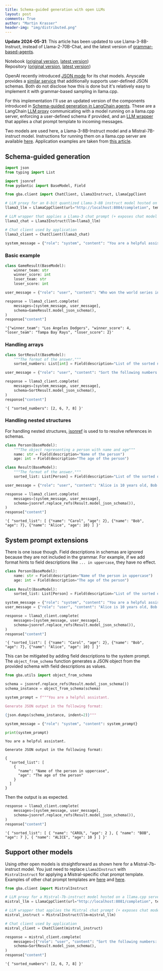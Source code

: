 ```yaml
---
title: Schema-guided generation with open LLMs
layout: post
comments: True
author: "Martin Krasser"
header-img: "img/distributed.png"
---
```


**Update 2024-05-31**: This article has been updated to use Llama-3-8B-Instruct, instead of Llama-2-70B-Chat, and the latest version of [grammar-based-agents](https://github.com/krasserm/grammar-based-agents).

Notebook ([original version](https://github.com/krasserm/grammar-based-agents/blob/wip-article-2/example_json.ipynb), [latest version](https://github.com/krasserm/grammar-based-agents/blob/master/json_mode.ipynb))  
Repository ([original version](https://github.com/krasserm/grammar-based-agents/tree/wip-article-2), [latest version](https://github.com/krasserm/grammar-based-agents/tree/master))

OpenAI recently introduced [JSON mode](https://platform.openai.com/docs/guides/text-generation/json-mode) for its chat models. Anyscale provides a [similar service](https://www.anyscale.com/blog/anyscale-endpoints-json-mode-and-function-calling-features) that additionally supports user-defined JSON schemas. Both do not disclose how this is done but it's relatively easy to implement it with grammar-based sampling in llama.cpp.

For this implementation I'll use an updated version of the components introduced in [Schema-guided generation in LangChain agents](/2023/12/10/grammar-based-agents/). These are a LangChain [LLM proxy](https://github.com/krasserm/grammar-based-agents/blob/master/gba/client/llamacpp.py) communicating with a model running on a llama.cpp server, enforcing a user-defined schema if provided, and an [LLM wrapper](https://github.com/krasserm/grammar-based-agents/blob/master/gba/client/chat.py) that applies a chat prompt template to incoming messages.

Two models are used here, a Llama-3-8B-Instruct model and a Mistral-7B-instruct model. Instructions for running them on a llama.cpp server are available [here](https://github.com/krasserm/grammar-based-agents/blob/master/README.md#getting-started). Application examples are taken from [this article](https://www.anyscale.com/blog/anyscale-endpoints-json-mode-and-function-calling-features).

## Schema-guided generation


```python
import json
from typing import List

import jsonref
from pydantic import BaseModel, Field

from gba.client import ChatClient, Llama3Instruct, LlamaCppClient

# LLM proxy for an 8-bit quantized Llama-3-8B instruct model hosted on a llama.cpp server
llama3_llm = LlamaCppClient(url="http://localhost:8084/completion", temperature=-1)

# LLM wrapper that applies a Llama-3 chat prompt (+ exposes chat model interface)
llama3_chat = Llama3Instruct(llm=llama3_llm)

# Chat client used by application
llama3_client = ChatClient(llama3_chat)
```


```python
system_message = {"role": "system", "content": "You are a helpful assistant."}
```

### Basic example


```python
class GameResult(BaseModel):
    winner_team: str
    winner_score: int
    loser_team: str
    loser_score: int

user_message = {"role": "user", "content": "Who won the world series in 2020?"}

response = llama3_client.complete(
    messages=[system_message, user_message],
    schema=GameResult.model_json_schema(),
)
response["content"]
```




    '{"winner_team": "Los Angeles Dodgers", "winner_score": 4, "loser_team": "Tampa Bay Rays", "loser_score": 2}'



### Handling arrays


```python
class SortResult(BaseModel):
    """The format of the answer."""
    sorted_numbers: List[int] = Field(description="List of the sorted numbers")

user_message = {"role": "user", "content": "Sort the following numbers: 2, 8, 6, 7"}

response = llama3_client.complete(
    messages=[system_message, user_message],
    schema=SortResult.model_json_schema(),
)
response["content"]
```




    '{ "sorted_numbers": [2, 6, 7, 8] }'



### Handling nested structures

For handling nested structures, [jsonref](https://github.com/gazpachoking/jsonref) is used to to resolve references in schemas.


```python
class Person(BaseModel):
    """The object representing a person with name and age"""
    name: str = Field(description="Name of the person")
    age: int = Field(description="The age of the person")

class Result(BaseModel):
    """The format of the answer."""
    sorted_list: List[Person] = Field(description="List of the sorted objects")

user_message = {"role": "user", "content": "Alice is 10 years old, Bob is 7 and Carol is 2. Sort them by age in ascending order."}

response = llama3_client.complete(
    messages=[system_message, user_message],
    schema=jsonref.replace_refs(Result.model_json_schema()),
)
response["content"]
```




    '{ "sorted_list": [ {"name": "Carol", "age": 2}, {"name": "Bob", "age": 7}, {"name": "Alice", "age": 10} ] }'



## System prompt extensions

There is one issue though. Field descriptions in schemas are ignored because they are not included in the grammar. For example, if we add format hints to field descriptions like `... in uppercase`, they have no effect.


```python
class Person(BaseModel):
    name: str = Field(description="Name of the person in uppercase")
    age: int = Field(description="The age of the person")
    
class Result(BaseModel):
    sorted_list: List[Person] = Field(description="List of the sorted objects")

system_message = {"role": "system", "content": "You are a helpful assistant."}
user_message = {"role": "user", "content": "Alice is 10 years old, Bob is 7 and Carol is 2. Sort them by age in ascending order."}

response = llama3_client.complete(
    messages=[system_message, user_message],
    schema=jsonref.replace_refs(Result.model_json_schema()),
)
response["content"]
```




    '{ "sorted_list": [ {"name": "Carol", "age": 2}, {"name": "Bob", "age": 7}, {"name": "Alice", "age": 10} ] }'



This can be mitigated by adding field descriptions to the system prompt. The `object_from_schema` function generates a JSON object from the provided schema with field descriptions as values.


```python
from gba.utils import object_from_schema

schema = jsonref.replace_refs(Result.model_json_schema())
schema_instance = object_from_schema(schema)

system_prompt = f"""You are a helpful assistant. 

Generate JSON output in the following format:

{json.dumps(schema_instance, indent=2)}"""

system_message = {"role": "system", "content": system_prompt}

print(system_prompt)
```

    You are a helpful assistant. 
    
    Generate JSON output in the following format:
    
    {
      "sorted_list": [
        {
          "name": "Name of the person in uppercase",
          "age": "The age of the person"
        }
      ]
    }


Then the output is as expected.


```python
response = llama3_client.complete(
    messages=[system_message, user_message],
    schema=jsonref.replace_refs(Result.model_json_schema()),
)
response["content"]
```




    '{ "sorted_list": [ { "name": "CAROL", "age": 2 }, { "name": "BOB", "age": 7 }, { "name": "ALICE", "age": 10 } ] }'



## Support other models

Using other open models is straightforward as shown here for a Mistral-7b-instruct model. You just need to replace `Llama3Instruct` with `MistralInstruct` for applying a Mistral-specific chat prompt template. Examples of other chat prompt templates are [here](https://github.com/langchain-ai/langchain/pull/8295#issuecomment-1668988543) and [here](https://github.com/langchain-ai/langchain/pull/8295#issuecomment-1811914445).


```python
from gba.client import MistralInstruct

# LLM proxy for a Mistral-7b-instruct model hosted on a llama.cpp server
mistral_llm = LlamaCppClient(url="http://localhost:8081/completion", temperature=-1)

# LLM wrapper that applies the Mistral chat prompt (+ exposes chat model interface)
mistral_instruct = MistralInstruct(llm=mistral_llm)

# Chat client used by application
mistral_client = ChatClient(mistral_instruct)

response = mistral_client.complete(
    messages=[{"role": "user", "content": "Sort the following numbers: 2, 8, 6, 7"}],
    schema=SortResult.model_json_schema(),
)
response["content"]
```




    '{ "sorted_numbers": [2, 6, 7, 8] }'
